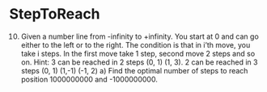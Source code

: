 # StepToReach

10. Given a number line from -infinity to +infinity. You start at 0 and can go either to the left or to the right. The condition is that in i’th move, you take i steps. In the first move take 1 step, second move 2 steps and so on. 
Hint: 3 can be reached in 2 steps (0, 1) (1, 3). 2 can be reached in 3 steps (0, 1) (1,-1) (-1, 2)
a) Find the optimal number of steps to reach position 1000000000 and -1000000000. 
